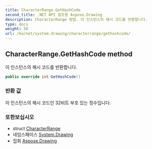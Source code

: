 ```yaml
---
title: CharacterRange.GetHashCode
second_title: .NET API 참조용 Aspose.Drawing
description: CharacterRange 방법. 이 인스턴스의 해시 코드를 반환합니다.
type: docs
weight: 50
url: /ko/net/system.drawing/characterrange/gethashcode/
---
```

## CharacterRange.GetHashCode method

이 인스턴스의 해시 코드를 반환합니다.

```csharp
public override int GetHashCode()
```

### 반환 값

이 인스턴스의 해시 코드인 32비트 부호 있는 정수입니다.

### 또한보십시오

* struct [CharacterRange](../)
* 네임스페이스 [System.Drawing](../../characterrange/)
* 집회 [Aspose.Drawing](../../../)


